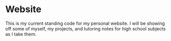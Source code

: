 # Website
This is my current standing code for my personal website. I will be showing off some of myself, my projects, and tutoring notes for high school subjects as I take them.
